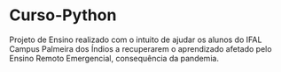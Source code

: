 # Curso-Python
Projeto de Ensino realizado com o intuito de ajudar os alunos do IFAL Campus Palmeira dos Índios a recuperarem o aprendizado afetado pelo Ensino Remoto Emergencial, consequência da pandemia.
